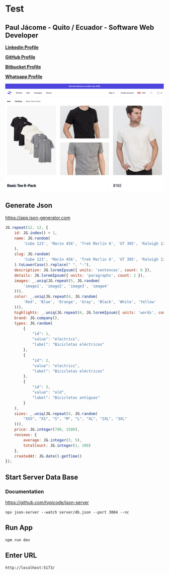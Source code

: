 # Test

## Paul Jácome - Quito / Ecuador - Software Web Developer

**[Linkedin Profile](https://bit.ly/paul-jacome-linkedin)**

**[GitHub Profile](https://bit.ly/paul-jacome-github)**

**[Bitbucket Profile](https://bit.ly/paul-jacome-bitbucket)**

**[Whatsapp Profile](https://bit.ly/paul-jacome-whatsapp)**

![Product_Png](https://raw.githubusercontent.com/ankalago/growpro-test/main/screenshot.png)

## Generate Json

https://app.json-generator.com

```javascript
JG.repeat(12, 12, {
    id: JG.index() + 1,
    name: JG.random(
        'Cube 123', 'Marin 456', 'Trek Marlin 6', 'GT 395', 'Raleigh 123', 'Chopper 345', 'Himiway 432', 'Super 73', 'Tower 672', 'Pathfinder 3', 'Giant G', 'Specialized E'
    ),
    slug: JG.random(
        'Cube 123', 'Marin 456', 'Trek Marlin 6', 'GT 395', 'Raleigh 123', 'Chopper 345', 'Himiway 432', 'Super 73', 'Tower 672', 'Pathfinder 3', 'Giant G', 'Specialized E'
    ).toLowerCase().replace(" ", "-"),
    description: JG.loremIpsum({ units: 'sentences', count: 6 }),
    details: JG.loremIpsum({ units: 'paragraphs', count: 1 }),
    images: _.uniq(JG.repeat(5, JG.random(
        'image1', 'image2', 'image3', 'image4'
    ))),
    color: _.uniq(JG.repeat(4, JG.random(
        'Red', 'Blue', 'Orange', 'Gray', 'Black', 'White', 'Yellow'
    ))),
    highlights: _.uniq(JG.repeat(4, JG.loremIpsum({ units: 'words', count: 6 }))),
    brand: JG.company(),
    types: JG.random(
        {
            "id": 1,
            "value": "electrics",
            "label": "Bicicletas eléctricas"
        },
        {
            "id": 2,
            "value": "electrics",
            "label": "Bicicletas eléctricas"
        },
        {
            "id": 3,
            "value": "old",
            "label": "Bicicletas antiguas"
        }
    ),
    sizes: _.uniq(JG.repeat(4, JG.random(
        "XXS", "XS", "S", "M", "L", "XL", "2XL", "3XL"
    ))),
    price: JG.integer(700, 1500),
    reviews: {
        average: JG.integer(3, 5),
        totalCount: JG.integer(1, 100)
    },
    createdAt: JG.date().getTime()
});
```

## Start Server Data Base

### Documentation

https://github.com/typicode/json-server

```
npx json-server --watch server/db.json --port 3004 --nc
```

## Run App

```
npm run dev
```

## Enter URL

```
http://localhost:5173/
```

